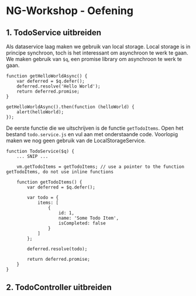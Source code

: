 # NG-Workshop - Oefening

## 1. TodoService uitbreiden
Als dataservice laag maken we gebruik van local storage. Local storage is in principe synchroon, toch is het interessant om asynchroon te werk te gaan. We maken gebruik van `$q`, een promise library om asynchroon te werk te gaan. 

```
function getHelloWorldAsync() {
    var deferred = $q.defer();
    deferred.resolve('Hello World');
    return deferred.promise;
}

getHelloWorldAsync().then(function (helloWorld) {
    alert(helloWorld);
});
```

De eerste functie die we uitschrijven is de functie `getTodoItems`.
Open het bestand `todo.service.js` en vul aan met onderstaande code.
Voorlopig maken we nog geen gebruik van de LocalStorageService.
```
function TodoService($q) {
    ... SNIP ...
    
    vm.getTodoItems = getTodoItems; // use a pointer to the function getTodoItems, do not use inline functions
    
    function getTodoItems() {
        var deferred = $q.defer();
        
        var todo = {
            items: [
                {
                    id: 1,
                    name: 'Some Todo Item',
                    isCompleted: false
                }
            ]
        };
        
        deferred.resolve(todo);
        
        return deferred.promise;
    }
}
```

## 2. TodoController uitbreiden
